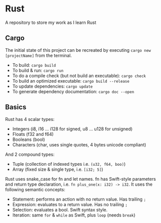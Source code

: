 # Rust

A repository to store my work as I learn Rust

## Cargo

The initial state of this project can be recreated by executing `cargo new [projectName]` from the terminal.

* To build: `cargo build`
* To build & run: `cargo run`
* To do a compile check (but not build an executable): `cargo check`
* To build an optimized executable: `cargo build --release`
* To update dependencies: `cargo update`
* To generate dependency documentation: `cargo doc --open`

## Basics

Rust has 4 scalar types:

* Integers (i8, i16 ... i128 for signed, u8 ... u128 for unsigned)
* Floats (f32 and f64)
* Booleans (bool)
* Characters (char, uses single quotes, 4 bytes unicode compliant)

And 2 compound types:

* Tuple (collection of indexed types i.e. `(u32, f64, boo)`)
* Array (fixed size & single type, i.e. `[i32; 5]`)

Rust uses snake_case for fn and let names. fn has Swift-style parameters and
return type declaration, i.e. `fn plus_one(x: i32) -> i32`.  It uses the
following semantic concepts:

* Statement: performs an action with no return value. Has trailing `;`
* Expression: evaluates to a return value.  Has no trailing `;`
* Selection: evaluates a bool.  Swift syntax style.
* Iteration: same `for` & `while` as Swift, plus `loop` (needs `break`)
